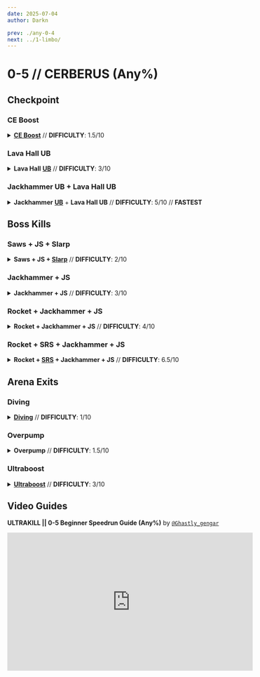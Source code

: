 ```yaml
---
date: 2025-07-04
author: Darkn

prev: ./any-0-4
next: ../1-limbo/
---
```


# 0-5 // CERBERUS (Any%)

## Checkpoint

<div class="hidden-header">

### CE Boost

</div>

<details class="easy">
    <summary>
        <a href="/speedrun-tech#ce-boost-core-eject-boost"><b>CE Boost</b></a> // <b>DIFFICULTY</b>: 1.5/10
    </summary>
    <p>
        Start off by <b>sliding down the entrance</b> while <b>charging up the <a href="/general-info#ce">CE Shotgun</a></b>. After the door starts opening, <b>flick down and throw a core below you</b> to do a <a href="/speedrun-tech#ce-boost-core-eject-boost">CE Boost</a> to boost up to the first door.
    </p>
    <p>
        After boosting up to the first door, <b>do another <a href="/speedrun-tech#ce-boost-core-eject-boost">CE Boost</a></b> to get to the next door. Once you're touching the floor, do a <a href="/speedrun-tech#slide-jump">Slide Jump</a> to hit both the checkpoint then the arena door. After hitting the arena door, <b>checkpoint</b> and enter the arena.
    </p>
    <div class="tips">
        <div class="tips-header">
            <i class="fa-solid fa-circle-exclamation"></i>
            Note
        </div>
        If you're too high up from the door, you won't be able to do a <a href="/speedrun-tech#slide-jump">Slide Jump</a>. Try to slow down a little in order to touch the floor sooner.
    </div>
    <br />
    <video width="735" height="auto" loop controls muted>
        <source src="https://i.imgur.com/lZbddmv.mp4" type="video/mp4">
    </video>
</details>

<div class="hidden-header">

### Lava Hall UB

</div>

<details class="medium">
    <summary>
        <b>Lava Hall</b> <a href="/speedrun-tech#ce-boost-core-eject-boost"><b>UB</b></a> // <b>DIFFICULTY</b>: 3/10
    </summary>
    <p>
        Start off by <b>placing oil in the middle</b> using the Firestarter Rocket Launcher. Then, do a <a href="/speedrun-tech#slam-store"><b>Slam Store</b></a> (<i>or two</i>) and slide until you make it to the first door.
    </p>
    <p>
        Once at the first door, slam down, then do a dash slide through it. After you're past the door, line up in the following spot below.
    </p>
        <img
        class="image"
        src="https://i.imgur.com/KG5VX8q.png"
        width="735"
    ></img>
    <br /><br />
    <div class="warning">
        <div class="warning-header">
            <i class="fa-solid fa-circle-exclamation"></i>
            Note
        </div>
        The <b>placement</b> of where you are also matters. While this lineup is <i>close</i> to where you need to aim, <b>you will need to get a feel for where you need to be placed</b>. Ideally, being a bit right to the lineup is roughly where you need to be.
    </div>
    <p>
        After doing an <a href="/speedrun-tech#ub-ultraboost">Ultraboost</a>, quickly <b>swap to the Firestarter Rocket Launcher</b> and start placing oil when you're near the door to the arena. 
    </p>
    <p>
        Once close to the floor, start sliding while still placing oil til you hit both the checkpoint and open the arena door. After hitting the arena door, <b>checkpoint</b> and enter the arena.
    </p>
    <video width="735" height="auto" loop controls muted>
        <source src="https://i.imgur.com/DkRdJIJ.mp4" type="video/mp4">
    </video>
</details>

<div class="hidden-header">

### Jackhammer UB + Lava Hall UB

</div>

<details class="medium">
    <summary>
        <b>Jackhammer</b> <a href="/speedrun-tech#ce-boost-core-eject-boost"><b>UB</b></a> + <b>Lava Hall UB</b> // <b>DIFFICULTY</b>: 5/10 // <b>FASTEST</b>
    </summary>
    <p>
        Start off by <b>shooting a rocket</b> then <b>slightly delaying freezing it</b> using the Freezeframe Rocket Launcher. Afterward, <b>shoot another rocket</b> while still frozen. Then, <b>unfreeze the rocket</b>, followed by <b>another freeze</b> once it's near the entrance door.
    </p>
    <p>
        <b>Equip</b> any variation of the jackhammer, ideally the <b>Sawed-On Jackhammer</b>, then hold the <b>primary fire</b> (<i>left click</i>) and <b>start sliding down</b>. Look back at the rockets and release the primary fire. As long as the rocket you're looking at hits the one behind it, you will be sent at <a href="/speedrun-tech#ce-boost-core-eject-boost"><b>UB</b></a> speeds.
    </p>
    <div class="warning">
        <div class="warning-header">
            <i class="fa-solid fa-circle-exclamation"></i>
            Note
        </div>
        The <b>placement</b> of the rockets matter here. If they are <b>too close to eachother</b>, the first rocket you hit will <b>not hit the second one.</b> If they're too far away, then <b>you won't be sent at UB speeds.</b>
    </div><br />
    <video width="735" height="auto" loop controls muted>
        <source src="https://i.imgur.com/6VokecZ.mp4" type="video/mp4">
    </video>
    <p>
        Once at the first door, slam down, then do a dash slide through it. After you're past the door, line up in the following spot below.
    </p>
        <img
        class="image"
        src="https://i.imgur.com/KG5VX8q.png"
        width="735"
    ></img>
    <br /><br />
    <div class="warning">
        <div class="warning-header">
            <i class="fa-solid fa-circle-exclamation"></i>
            Note
        </div>
        The <b>placement</b> of where you are also matters. While this lineup is <i>close</i> to where you need to aim, <b>you will need to get a feel for where you need to be placed</b>. Ideally, being a bit right to the lineup is roughly where you need to be.
    </div>
    <p>
        After doing an <a href="/speedrun-tech#ub-ultraboost">Ultraboost</a>, quickly <b>swap to the Firestarter Rocket Launcher</b> and start placing oil when you're near the door to the arena. 
    </p>
    <p>
        Once close to the floor, start sliding while still placing oil til you hit both the checkpoint and open the arena door. After hitting the arena door, <b>checkpoint</b> and enter the arena.
    </p>
    <video width="735" height="auto" loop controls muted>
        <source src="https://i.imgur.com/Sag89Dn.mp4" type="video/mp4">
    </video>
</details>

## Boss Kills

<div class="hidden-header">

### Saws + JS + Slarp

</div>

<details class="easy">
    <summary>
        <b>Saws + JS + </b><a href="/general-info#slarp"><b>Slarp</b></a> // <b>DIFFICULTY</b>: 2/10
    </summary>
    <p>
       After checkpointing, do a <b><a href="/speedrun-tech#dsj-dash-slide-jump">DSJ</a> into the arena</b> while <b>shooting out blue sawblades</b>. As you're shooting out saws, <b>place a magnet</b> near <b>both</b> of the <a href="/general-info#cerb-cerberi-andre">Cerberi</a>. Make sure to place down all of your blue saws and an oversaw.
    </p>
    <p>
        Once all of your saws are placed down, <b>switch to your jumpstart</b> and <b>attach a cable</b> on the first <a href="/general-info#cerb-cerberi-andre">Cerberi</a> as soon <b>as it spawns in</b>. After it spawns, <b>equip your</b> <a href="/general-info#slarp"><b>Slarp</b></a> and use the <b>alt fire</b> on the Cerberi to deal extra damage.
    </p>
    <p>
        Upon shooting, equip the <b>Sawed-On Jackhammer</b> and start charging up both the primary and alt fire. Once it's roughly finished, whiplassh the <a href="/general-info#cerb-cerberi-andre">Cerberi</a> then un-whiplash it, and once you're near the Cerberi, <b>release both</b> the <b>primary</b> and <b>alt fire</b>.
    </p>
    <div class="tips">
        <div class="tips-header">
            <i class="fa-solid fa-circle-exclamation"></i>
            Note
        </div>
        If the <a href="/general-info#cerb-cerberi-andre">Cerberi</a> ended up dashing towards you, just dash towards the side then repeat the above step.
    </div><br />
    <video width="735" height="auto" loop controls muted>
        <source src="https://i.imgur.com/YSNum7Q.mp4" type="video/mp4">
    </video>
    <p>
        By this point, the <a href="/general-info#cerb-cerberi-andre">Cerberi</a> should be near death and it'll either die <b>from the sawblades</b>, or you'll need to do <b>extra damage yourself</b> such as by doing <a href="/speedrun-tech#pboost-projectile-boost"><b>Projectile Boosts</b></a>.
    </p>
    <p>
        Once the first <a href="/general-info#cerb-cerberi-andre">Cerberi</a> is dead, <b>throw a coin</b> at the second Cerberi <b>right before it spawns</b>, then once it spawns <b>shoot it</b> with the <b>Electric Railcannon</b> and do an <a href="/speedrun-tech#s-r-s-combo"><b>S.R.S. Combo</b></a>.
    </p>
    <div class="tips">
        <div class="tips-header">
            <i class="fa-solid fa-circle-exclamation"></i>
            Note
        </div>
        If the <a href="/general-info#cerb-cerberi-andre">Cerberi</a> does not die, try placing more magnets near the second cerb, or perhaps do a coinadd instead of a singular coin.
    </div><br />
    <video width="735" height="auto" loop controls muted>
        <source src="https://i.imgur.com/sw1GSg8.mp4" type="video/mp4">
    </video>
    <p>
        After both <a href="/general-info#cerb-cerberi-andre">Cerberi</a> are dead, move onto the <a href="#arena-exits">Arena Exits</a> section and see which one you're able to do. Below will be a full demonstration of the kill.
    </p>
    <video width="735" height="auto" loop controls muted>
        <source src="https://i.imgur.com/qGYhr5K.mp4" type="video/mp4">
    </video>
</details>

<div class="hidden-header">

### Jackhammer + JS

</div>

<details class="easy">
    <summary>
        <b>Jackhammer + JS</b> // <b>DIFFICULTY</b>: 3/10
    </summary>
    <p>
        After checkpointing, do a <a href="/speedrun-tech#dsj-dash-slide-jump"><b>DSJ</b></a> <b>into the arena</b> while shooting out blue sawblades. As you're shooting out saws, <b>place a magnet</b> near the first <a href="/general-info#cerb-cerberi-andre">Cerberi</a>.
    </p>
    <p>
        Once you have around <b>7 to 9 blue saws</b> and <b>1 oversaw placed</b>, <b>equip the Sawed-On Jackhammer</b> then do a <a href="/speedrun-tech#dash-jump"><b>Dash Jump</b></a> into the <a href="/general-info#cerb-cerberi-andre">Cerberi</a> as it spawns in and <b>hit it with the Jackhammer</b>. While in the hitstop, <b>equip the Jumpstart</b> and then <b>attach a cable</b> to the Cerb.
    </p>
    <video width="735" height="auto" loop controls muted>
        <source src="https://i.imgur.com/YV8KHPu.mp4" type="video/mp4">
    </video>
    <p>
        You'll be <b>sent back after hitting the</b> <a href="/general-info#cerb-cerberi-andre"><b>Cerberi</b></a> with the Jackhammer. Once you're near the second Cerberi, <b>equip the Freezeframe Rocket Launcher</b>, freeze, and <b>start firing rockets</b>.
    </p>
    <p>
        Do note that while you're firing rockets, you should <b>parry the ball</b> that the <a href="/general-info#cerb-cerberi-andre">Cerberi</a> throws at you so then <b>it dies sooner</b>. You'll also avoid the possibility of blowing up rockets and end up killing the Cerberi later (<i>which is slower</i>).
    </p>
    <p>
        Upon firing three rockets, <b>hop off the rocket</b> by slamming, then go backwards, <b>equip the S.R.S. Rocket Launcher</b> and <b>start charging it up</b>. As soon as the second <a href="/general-info#cerb-cerberi-andre">Cerberi</a> spawns in, <b>release the alternate fire</b> and <b>punch the cannonball</b> to cannonboost or <a href="/speedrun-tech#s-r-s-combo">S.R.S. Combo</a> both Cerberi.
    </p>
    <div class="tips">
        <div class="tips-header">
            <i class="fa-solid fa-lightbulb"></i>
            Tips
        </div>
        If your rockets are exploding while you are trying to parry, stop placing rockets, parry, then continue placing rockets. Note you can really only do this with this specific kill. 
    </div><br />
    <video width="735" height="auto" loop controls muted>
        <source src="https://i.imgur.com/XSjqxoO.mp4" type="video/mp4">
    </video>
    <p>
        After both <a href="/general-info#cerb-cerberi-andre">Cerberi</a> are dead, move onto the <a href="#arena-exits">Arena Exits</a> section and see which one you're able to do. Below will be a full demonstration of the kill.
    </p>
    <video width="735" height="auto" loop controls muted>
        <source src="https://i.imgur.com/CVoajKP.mp4" type="video/mp4">
    </video>
</details>

<div class="hidden-header">

### Rocket + Jackhammer + JS

</div>

<details class="medium">
    <summary>
        <b>Rocket + Jackhammer + JS</b> // <b>DIFFICULTY</b>: 4/10
    </summary>
    <p>
        After checkpointing, do a <a href="/speedrun-tech#dsj-dash-slide-jump"><b>DSJ</b></a> <b>into the arena</b> while shooting out blue sawblades. As you're shooting out saws, <b>place a magnet</b> near the first <a href="/general-info#cerb-cerberi-andre">Cerberi</a>.
    </p>
    <p>
        Once you have around <b>7 to 9 blue saws</b> and <b>1 oversaw placed</b>, <b>equip</b> the <b>Freezeframe Rocket Launcher</b> and <b>place a rocket</b> where the second <a href="/general-info#cerb-cerberi-andre">Cerberi</a> would spawn.
    </p>
    <p>
        Afterward, <b>equip</b> the <b>Sawed-On Jackhammer</b> then do a <a href="/speedrun-tech#dash-jump"><b>Dash Jump</b></a> into the <a href="/general-info#cerb-cerberi-andre">Cerberi</a> as it spawns in and <b>hit it with the Jackhammer</b>. While in the hitstop, <b>equip</b> the <b>Jumpstart</b> and then <b>attach a cable</b> to the Cerb.
    </p>
    <video width="735" height="auto" loop controls muted>
        <source src="https://i.imgur.com/7dXAMSW.mp4" type="video/mp4">
    </video>
    <p>
        You'll be sent back after hitting the <a href="/general-info#cerb-cerberi-andre">Cerberi</a> with the Jackhammer which results on you landing on your previously-placed rocket. Now, <b>equip</b> the <b>Freezeframe Rocket Launcher</b> again and <b>start hold firing rockets</b>.
    </p>
    <p>
        Do note that while you're firing rockets, you should <b>parry the ball</b> that the <a href="/general-info#cerb-cerberi-andre">Cerberi</a> throws at you so then <b>it dies sooner</b>. You'll also avoid the possibility of blowing up rockets and end up killing the Cerberi later (<i>which is slower</i>).
    </p>
    <p>
        Upon firing three more rockets, <b>hop off</b> the rocket by slamming, then <b>go to the first</b> <a href="/general-info#cerb-cerberi-andre"><b>Cerberi</b></a>, <b>equip</b> the <b>S.R.S. Rocket Launcher</b> and <b>hit it</b> with a cannonball to kill it (<i>in case it isn't already dead</i>).
    </p>
    <video width="735" height="auto" loop controls muted>
        <source src="https://i.imgur.com/0iA9ouJ.mp4" type="video/mp4">
    </video>
    <p>
        After both <a href="/general-info#cerb-cerberi-andre">Cerberi</a> are dead, move onto the <a href="#arena-exits">Arena Exits</a> section and see which one you're able to do. Below will be a full demonstration of the kill.
    </p>
    <video width="735" height="auto" loop controls muted>
        <source src="https://i.imgur.com/vkGLcrU.mp4" type="video/mp4">
    </video>
</details>

<div class="hidden-header">

### Rocket + SRS + Jackhammer + JS

</div>

<details class="medium">
    <summary>
        <b>Rocket + <a href="/general-info#s-r-s-srst">SRS</a> + Jackhammer + JS</b> // <b>DIFFICULTY</b>: 6.5/10
    </summary>
    <p>
        After checkpointing, do a <a href="/speedrun-tech#dsj-dash-slide-jump"><b>DSJ</b></a> <b>into the arena</b> while shooting out blue sawblades. As you're shooting out saws, <b>place a magnet</b> near the first <a href="/general-info#cerb-cerberi-andre">Cerberi</a>.
    </p>
    <p>
        Once you have around <b>6 to 7 blue saws</b> and <b>1 oversaw placed</b>, <b>equip</b> the <b>Freezeframe Rocket Launcher</b> and <b>place a rocket</b> where the second <a href="/general-info#cerb-cerberi-andre">Cerberi</a> would spawn.
    </p>
    <p>
        <b>Equip</b> the <b>S.R.S. Rocket Launcher</b>, <b>charge it up</b> a little, and <b>throw it up</b> slightly upwards. Afterward, <b>equip</b> the <b>Sawed-On Jackhammer</b> then do a <a href="/speedrun-tech#dash-jump"><b>Dash Jump</b></a> into the <a href="/general-info#cerb-cerberi-andre">Cerberi</a> as it spawns in and <b>hit it with the Jackhammer</b>. While in the hitstop, <b>punch</b> the cannonball, <b>equip</b> the <b>Jumpstart</b> and then <b>attach a cable</b> to the Cerb.
    </p>
    <video width="735" height="auto" loop controls muted>
        <source src="https://i.imgur.com/mXwvEDW.mp4" type="video/mp4">
    </video>
    <p>
        You'll be sent back after hitting the <a href="/general-info#cerb-cerberi-andre">Cerberi</a> with the Jackhammer which results on you landing on your previously-placed rocket. Now, <b>equip</b> the <b>Freezeframe Rocket Launcher</b> again and <b>start hold firing rockets</b>.
    </p>
    <p>
        Do note that while you're firing rockets, you should <b>parry the ball</b> that the <a href="/general-info#cerb-cerberi-andre">Cerberi</a> throws at you so then <b>it dies sooner</b>. You'll also avoid the possibility of blowing up rockets and end up killing the Cerberi later (<i>which is slower</i>).
    </p>
    <p>
        Upon firing three more rockets, <b>hop off</b> the rocket by slamming, then <b>go to the first</b> <a href="/general-info#cerb-cerberi-andre"><b>Cerberi</b></a>, <b>equip</b> the <b>S.R.S. Rocket Launcher</b> and <b>hit it</b> with a cannonball to kill it (<i>in case it isn't already dead</i>).
    </p>
    <video width="735" height="auto" loop controls muted>
        <source src="https://i.imgur.com/fclO31u.mp4" type="video/mp4">
    </video>
    <p>
        After both <a href="/general-info#cerb-cerberi-andre">Cerberi</a> are dead, move onto the <a href="#arena-exits">Arena Exits</a> section and see which one you're able to do. Below will be a full demonstration of the kill.
    </p>
    <video width="735" height="auto" loop controls muted>
        <source src="https://i.imgur.com/EOuki8m.mp4" type="video/mp4">
    </video>
</details>

## Arena Exits

<div class="hidden-header">

### Diving

</div>

<details class="easy">
    <summary>
        <a href="/speedrun-tech#dives"><b>Diving</b></a> // <b>DIFFICULTY</b>: 1/10
    </summary>
    <p>
        Upon killing the second <a href="/general-info#cerb-cerberi-andre">Cerberi</a>, <b>wait a tad bit</b> before doing a <a href="/speedrun-tech#slam-storage">Slam Store</a> on the wall, as the door <b>does not open instantly</b> upon killing the second Cerberi.
    </p>
    <p>
        Once you've waited long enough, <b>do a</b> <a href="/speedrun-tech#slam-storage"><b>Slam Store</b></a>e off the door or wall, and then <b>do a</b> <a href="/speedrun-tech#dives"><b>Dive</b></a> through the door up <b>until you're at the exit door</b>. Then, do any exit that you prefer, such as <a href="/speedrun-tech#ce-boost-exit"><b>CE Boost Exit</b></a>, or a <a href="/speedrun-tech#dash-extension-exit"><b>Dash Extension Exit</b></a>.
    </p>
    <video width="735" height="auto" loop controls muted>
        <source src="https://i.imgur.com/zLBDcwv.mp4" type="video/mp4">
    </video>
</details>

<div class="hidden-header">

### Overpump

</div>

<details class="easy">
    <summary>
        <b>Overpump</b> // <b>DIFFICULTY</b>: 1.5/10
    </summary>
    <p>
        Upon killing the second <a href="/general-info#cerb-cerberi-andre">Cerberi</a>, <b>wait a tad bit</b> before doing a <a href="/speedrun-tech#slam-storage">Slam Store</a> on the wall, as the door <b>does not open instantly</b> upon killing the second Cerberi.
    </p>
    <p>
        As you're waiting, <b>equip</b> the <b>Pump Charge Shotgun</b> and pump the shotgun until it's <b>fully pumped</b>. This will be used later for the next part.
    </p>
    <video width="735" height="auto" loop controls muted>
        <source src="https://i.imgur.com/ZfPgF2k.mp4" type="video/mp4">
    </video>
    <p>
        Once you've waited long enough, <b>do a</b> <a href="/speedrun-tech#slam-storage"><b>Slam Store</b></a> off the door or wall, and then <b>do a</b> <a href="/speedrun-tech#dives"><b>Dive</b></a> through the door. Half way through, <b>fire the shotgun</b> to do an overpump.
    </p>
    <p>
        Wait till you're <b>near the exit</b>, then from here <b>slam down</b> then <b>equipL</b> the <b>Firestarter Rocket Launcher</b> and <b>start placing oil</b> down below you. Then, <a href="/speedrun-tech#slideways"><b>Slideways</b></a> into the exit.
    </p>
    <video width="735" height="auto" loop controls muted>
        <source src="https://i.imgur.com/cArWsUr.mp4" type="video/mp4">
    </video>
</details>

<div class="hidden-header">

### Ultraboost

</div>

<details class="easy">
    <summary>
        <a href="/speedrun-tech#ub-ultraboost"><b>Ultraboost</b></a> // <b>DIFFICULTY</b>: 3/10
    </summary>
    <p>
        Upon killing the second <a href="/general-info#cerb-cerberi-andre">Cerberi</a>, <b>wait a tad bit</b> before doing a <a href="/speedrun-tech#slam-storage">Slam Store</a> on the wall, as the door <b>does not open instantly</b> upon killing the second Cerberi. As you're waiting, <b>equip</b> the <a href="/general-info#ce"><b>CE Shotgun</b></a>.
    </p>
    <p>
        Once you've waited long enough, <b>do a</b> <a href="/speedrun-tech#slam-storage"><b>Slam Store</b></a> off the door or wall, and then <b>do a</b> <a href="/speedrun-tech#dives"><b>Dive</b></a> through the door. As soon as you're clipped out, <b>do a</b> <a href="/speedrun-tech#flick-ub"><b>Flick UB</b></a> or a <a href="/speedrun-tech#ub-ultraboost"><b>Backwards UB</b></a>.
    </p>
    <p>
        Wait till you're <b>near the exit</b>, then from here <b>slam down</b> then <b>equipL</b> the <b>Firestarter Rocket Launcher</b> and <b>start placing oil</b> down below you. Then, <a href="/speedrun-tech#slideways"><b>Slideways</b></a> into the exit.
    </p>
    <video width="735" height="auto" loop controls muted>
        <source src="https://i.imgur.com/nOsqdxQ.mp4" type="video/mp4">
    </video>
</details>

## Video Guides
<b>ULTRAKILL || 0-5 Beginner Speedrun Guide (Any%)</b> by <a href="https://www.youtube.com/@ghastly_gengar/videos"><code>@Ghastly_gengar</code></a>
<iframe width="560" height="315" src="https://www.youtube.com/embed/NgdBuRpolg0" frameborder="0" allow="accelerometer; autoplay; clipboard-write; encrypted-media; gyroscope; picture-in-picture" allowfullscreen></iframe>